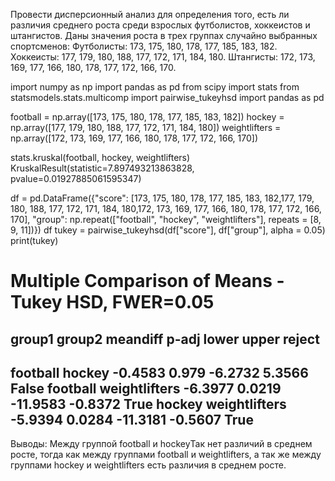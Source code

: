 Провести дисперсионный анализ для определения того, есть ли различия среднего роста среди взрослых футболистов, хоккеистов и штангистов.
Даны значения роста в трех группах случайно выбранных спортсменов:
Футболисты: 173, 175, 180, 178, 177, 185, 183, 182.
Хоккеисты: 177, 179, 180, 188, 177, 172, 171, 184, 180.
Штангисты: 172, 173, 169, 177, 166, 180, 178, 177, 172, 166, 170.

import numpy as np
import pandas as pd
from scipy import stats
from statsmodels.stats.multicomp import pairwise_tukeyhsd
import pandas as pd

football = np.array([173, 175, 180, 178, 177, 185, 183, 182])
hockey = np.array([177, 179, 180, 188, 177, 172, 171, 184, 180])
weightlifters = np.array([172, 173, 169, 177, 166, 180, 178, 177, 172, 166, 170])

stats.kruskal(football, hockey, weightlifters) 
KruskalResult(statistic=7.897493213863828, pvalue=0.01927885061595347)

df = pd.DataFrame({"score": [173, 175, 180, 178, 177, 185, 183, 182,177, 179, 180, 188, 177, 172, 171, 184, 180,172, 173, 169, 177, 166, 180, 178, 177, 172, 166, 170], "group": np.repeat(["football", "hockey", "weightlifters"], repeats = [8, 9, 11])})
df
tukey = pairwise_tukeyhsd(df["score"], df["group"], alpha = 0.05)
print(tukey)

Multiple Comparison of Means - Tukey HSD, FWER=0.05      
==============================================================
 group1      group2    meandiff p-adj   lower    upper  reject
--------------------------------------------------------------
football        hockey  -0.4583  0.979  -6.2732  5.3566  False
football weightlifters  -6.3977 0.0219 -11.9583 -0.8372   True
  hockey weightlifters  -5.9394 0.0284 -11.3181 -0.5607   True
--------------------------------------------------------------



Выводы:
Между группой football и hockeyТак нет различий в среднем росте, тогда как между группами football и weightlifters, а так же между группами hockey и weightlifters есть различия в среднем росте.
